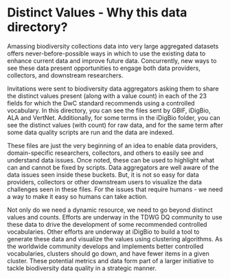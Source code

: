 # Distinct Values - Why this data directory?

Amassing biodiversity collections data into very large aggregated datasets offers never-before-possible 
ways in which to use the existing data to enhance current data and improve future data. Concurrently, new ways to see 
these data present opportunities to engage both data providers, collectors, and downstream researchers.  

Invitations were sent to biodiversity data aggregators asking them to share the distinct values present (along with a value count)
in each of the 23 fields for which the DwC standard recommends using a controlled vocabulary. In this directory, you can see the
files sent by GBIF, iDigBio, ALA and VertNet. Additionally, for some terms in the iDigBio folder, you can see the distinct values 
(with count) for raw data, and for the same term after some data quality scripts are run and the data are indexed.

These files are just the very beginning of an idea to enable data providers, domain-specific researchers, collectors, and others 
to easily see and understand data issues. Once noted, these can be used to highlight what can and cannot be fixed by scripts. Data
aggregators are well aware of the data issues seen inside these buckets. But, it is not so easy for data providers, collectors
or other downstream users to visualize the data challenges seen in these files. For the issues that require humans - we need a way to 
make it easy so humans can take action.

Not only do we need a dynamic resource, we need to go beyond distinct values and counts. Efforts are underway in the TDWG DQ
community to use these data to drive the development of some recommended controlled vocabularies. Other efforts are underway at iDigBio
to build a tool to generate these data and visualize the values using clustering algorithms. As the worldwide community develops
and implements better controlled vocabularies, clusters should go down, and have fewer items in a given cluster. These potential
metrics and data form part of a larger initiative to tackle biodiversity data quality in a strategic manner.


